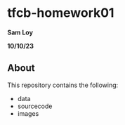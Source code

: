 # tfcb-homework01
**Sam Loy**

**10/10/23**

## About
This repository contains the following:

- data
- sourcecode
- images 